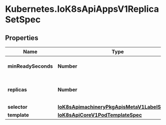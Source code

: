 # Kubernetes.IoK8sApiAppsV1ReplicaSetSpec

## Properties

Name | Type | Description | Notes
------------ | ------------- | ------------- | -------------
**minReadySeconds** | **Number** | Minimum number of seconds for which a newly created pod should be ready without any of its container crashing, for it to be considered available. Defaults to 0 (pod will be considered available as soon as it is ready) | [optional] 
**replicas** | **Number** | Replicas is the number of desired replicas. This is a pointer to distinguish between explicit zero and unspecified. Defaults to 1. More info: https://kubernetes.io/docs/concepts/workloads/controllers/replicationcontroller/#what-is-a-replicationcontroller | [optional] 
**selector** | [**IoK8sApimachineryPkgApisMetaV1LabelSelector**](IoK8sApimachineryPkgApisMetaV1LabelSelector.md) |  | 
**template** | [**IoK8sApiCoreV1PodTemplateSpec**](IoK8sApiCoreV1PodTemplateSpec.md) |  | [optional] 


